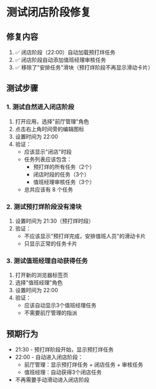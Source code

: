 # 测试闭店阶段修复

## 修复内容
1. ✅ 闭店阶段（22:00）自动加载预打烊任务
2. ✅ 闭店阶段自动添加值班经理审核任务
3. ✅ 移除了"安排任务"滑块（预打烊阶段不再显示滑动卡片）

## 测试步骤

### 1. 测试自然进入闭店阶段
1. 打开应用，选择"前厅管理"角色
2. 点击右上角时间旁的编辑图标
3. 设置时间为 22:00
4. 验证：
   - 应该显示"闭店"时段
   - 任务列表应该包含：
     - 预打烊的所有任务（2个）
     - 闭店时段的任务（3个）
     - 值班经理审核任务（3个）
   - 总共应该有 8 个任务

### 2. 测试预打烊阶段没有滑块
1. 设置时间为 21:30（预打烊时段）
2. 验证：
   - 不应该显示"预打烊完成，安排值班人员"的滑动卡片
   - 只显示正常的任务卡片

### 3. 测试值班经理自动获得任务
1. 打开新的浏览器标签页
2. 选择"值班经理"角色
3. 设置时间为 22:00
4. 验证：
   - 应该自动显示3个值班经理任务
   - 不需要前厅管理的指派

## 预期行为
- 21:30 - 预打烊阶段开始，显示预打烊任务
- 22:00 - 自动进入闭店阶段：
  - 前厅管理：显示预打烊任务 + 闭店任务 + 审核任务
  - 值班经理：自动获得3个闭店任务
- 不再需要手动滑动进入闭店阶段